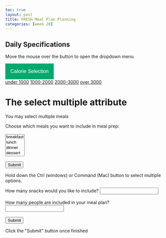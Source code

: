 ```yaml
---
toc: true
layout: post
title: FRESH Meal Plan Planning
categories: [week 20]
---
```


<!-- below is the code for the html calorie dropdown -->
<html>
<head>
<meta name="viewport" content="width=device-width, initial-scale=1">
<style>
.dropbtn {
  background-color: #04AA6D;
  color: white;
  padding: 16px;
  font-size: 16px;
  border: none;
}

.dropdown {
  position: relative;
  display: inline-block;
}

.dropdown-content {
  display: none;
  position: absolute;
  background-color: #f1f1f1;
  min-width: 160px;
  box-shadow: 0px 8px 16px 0px rgba(0,0,0,0.2);
  z-index: 1;
}

.dropdown-content a {
  color: black;
  padding: 12px 16px;
  text-decoration: none;
  display: block;
}

.dropdown-content a:hover {background-color: #ddd;}

.dropdown:hover .dropdown-content {display: block;}

.dropdown:hover .dropbtn {background-color: #3e8e41;}
</style>
</head>
<body>

<h2>Daily Specifications</h2>
<p>Move the mouse over the button to open the dropdown menu.</p>

<div class="dropdown">
  <button class="dropbtn">Calorie Selection</button>
  <div class="dropdown-content">
    <a href="#">under 1000</a>
    <a href="#">1000-2000</a>
    <a href="#">2000-3000</a>
    <a href="#">over 3000</a>
  </div>

</body>
</html>

<!-- below is the code for selecting how many meals -->
<html>
<body>

<h1>The select multiple attribute</h1>

<p>You may select multiple meals</p>

<form action="/action_page.php">
  <label for="mealtype">Choose which meals you want to include in meal prep:</label>
  <br><br>
  <select name="mealtype" id="mealtype" multiple>
    <option value="breakfast">breakfast</option>
    <option value="lunch">lunch</option>
    <option value="dinner">dinner</option>
    <option value="dessert">dessert</option>
  </select>
  <br><br>
  <input type="submit" value="Submit">
</form>

<p>Hold down the Ctrl (windows) or Command (Mac) button to select multiple options.</p>

</body>
</html>

<!-- below is the code for snacks and servings input, and submit -->
<html>
<body>

<form action="/action_page.php">
  <label for="snacknum">How many snacks would you like to include?</label>
  <input type="text" id="snacknum" name="snacknum"><br><br>
  <label for="servings">How many people are included in your meal plan?</label>
  <input type="text" id="servings" name="servings"><br><br>
  <input type="submit" value="Submit">
</form>

<p>Click the "Submit" button once finished</p>

</body>
</html>
